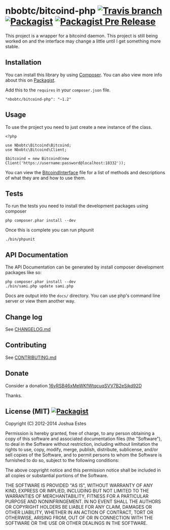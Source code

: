 nbobtc/bitcoind-php [![Travis branch](https://img.shields.io/travis/nbobtc/bitcoind-php/1.x.svg)](https://github.com/nbobtc/bitcoind-php/tree/1.x) [![Packagist](https://img.shields.io/packagist/v/nbobtc/bitcoind-php.svg)](https://packagist.org/packages/nbobtc/bitcoind-php) [![Packagist Pre Release](https://img.shields.io/packagist/vpre/nbobtc/bitcoind-php.svg)](https://packagist.org/packages/nbobtc/bitcoind-php)
===================

This project is a wrapper for a bitcoind daemon. This project is still being
worked on and the interface may change a little until I get something more
stable.

## Installation

You can install this library by using [Composer]. You can also view more info
about this on [Packagist].

Add this to the `requires` in your `composer.json` file.

    "nbobtc/bitcoind-php": "~1.2"

## Usage

To use the project you need to just create a new instance of the class.

    <?php

    use Nbobtc\Bitcoind\Bitcoind;
    use Nbobtc\Bitcoind\Client;

    $bitcoind = new Bitcoind(new Client('https://username:password@localhost:18332'));

You can view the [BitcoindInterface] file for a list of methods and descriptions
of what they are and how to use them.

## Tests

To run the tests you need to install the development packages using composer

    php composer.phar install --dev

Once this is complete you can run phpunit

    ./bin/phpunit

## API Documentation

The API Documentation can be generated by install composer development packages
like so:

    php composer.phar install --dev
    ./bin/sami.php update sami.php

Docs are output into the `docs/` directory. You can use php's command line server
or view them another way.

## Change log

See [CHANGELOG.md]

## Contributing

See [CONTRIBUTING.md]

## Donate

Consider a donation [16yRSB46xMeWKfWtqcuqSVV7B2eSjkd92D]

Thanks.

## License (MIT) [![Packagist](https://img.shields.io/packagist/l/nbobtc/bitcoind-php.svg)](https://github.com/nbobtc/bitcoind-php/blob/1.x/LICENSE)

Copyright (C) 2012-2014 Joshua Estes

Permission is hereby granted, free of charge, to any person obtaining a copy of
this software and associated documentation files (the "Software"), to deal in
the Software without restriction, including without limitation the rights to
use, copy, modify, merge, publish, distribute, sublicense, and/or sell copies of
the Software, and to permit persons to whom the Software is furnished to do so,
subject to the following conditions:

The above copyright notice and this permission notice shall be included in all
copies or substantial portions of the Software.

THE SOFTWARE IS PROVIDED "AS IS", WITHOUT WARRANTY OF ANY KIND, EXPRESS OR
IMPLIED, INCLUDING BUT NOT LIMITED TO THE WARRANTIES OF MERCHANTABILITY, FITNESS
FOR A PARTICULAR PURPOSE AND NONINFRINGEMENT. IN NO EVENT SHALL THE AUTHORS OR
COPYRIGHT HOLDERS BE LIABLE FOR ANY CLAIM, DAMAGES OR OTHER LIABILITY, WHETHER
IN AN ACTION OF CONTRACT, TORT OR OTHERWISE, ARISING FROM, OUT OF OR IN
CONNECTION WITH THE SOFTWARE OR THE USE OR OTHER DEALINGS IN THE SOFTWARE.

[Composer]: https://getcomposer.org/
[Packagist]: https://packagist.org/packages/nbobtc/bitcoind-php
[BitcoindInterface]: https://github.com/nbobtc/bitcoind-php/blob/1.x/src/Nbobtc/Bitcoind/BitcoindInterface.php
[CHANGELOG.md]: https://github.com/nbobtc/bitcoind-php/blob/1.x/CHANGELOG.md
[CONTRIBUTING.md]: https://github.com/nbobtc/bitcoind-php/blob/1.x/CONTRIBUTING.md
[16yRSB46xMeWKfWtqcuqSVV7B2eSjkd92D]: bitcoin://16yRSB46xMeWKfWtqcuqSVV7B2eSjkd92D
